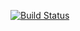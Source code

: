 
[![Build Status](https://dev.azure.com/carlwrennconsulting/Space%20Game%20-%20web%20-%20Workflow/_apis/build/status/mslearn-tailspin-spacegame-web?branchName=master)](https://dev.azure.com/carlwrennconsulting/Space%20Game%20-%20web%20-%20Workflow/_build/latest?definitionId=3&branchName=master)
